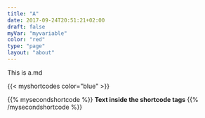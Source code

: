 ```yaml
---
title: "A"
date: 2017-09-24T20:51:21+02:00
draft: false
myVar: "myvariable"
color: "red"
type: "page"
layout: "about"
---
```


This is  a.md

{{< myshortcodes color="blue" >}}


{{% mysecondshortcode %}}
**Text inside the shortcode tags**
{{% /mysecondshortcode %}}